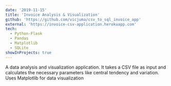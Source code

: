 ```yaml
---
date: '2019-11-15'
title: 'Invoice Analysis & Visualization'
github: 'https://github.com/vicjuma/csv_to_sql_invoice_app'
external: 'https://invoice-csv-application.herokuapp.com'
tech:
  - Python-Flask
  - Pandas
  - Matplotlib
  - SQLite
showInProjects: true
---
```


A data analysis and visualization application. It takes a CSV file as input and calculates the necessary parameters like central tendency and variation. Uses Matplotlib for data visualization
